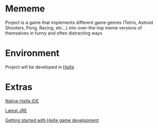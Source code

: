 # Mememe

Project is a game that implements different game genres (Tetris, Astroid Shooters, Pong, Racing, etc...) into over-the-top meme versions of themselves in funny and often distracting ways

# Environment

Project will be developed in [HaXe](https://haxe.org/download/)

# Extras

[Native HaXe IDE](http://haxedevelop.org/)

[Latest JRE](https://www.java.com/en/download/manual.jsp)

[Getting started with HaXe game development](https://www.youtube.com/watch?v=HociBvvrZyE)
